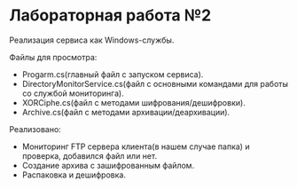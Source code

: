 # Лабораторная работа №2

Реализация сервиса как Windows-службы.

Файлы для просмотра:
- Progarm.cs(главный файл с запуском сервиса).
- DirectoryMonitorService.cs(файл с основными командами для работы со службой мониторинга).
- XORCiphe.cs(файл с методами шифрования/дешифровки).
- Archive.cs(файл с методами архивации/деархивации).

Реализовано:
- Мониторинг FTP сервера клиента(в нашем случае папка) и проверка, добавился файл или нет.
- Создание архива с зашифрованным файлом.
- Распаковка и дешифровка.
